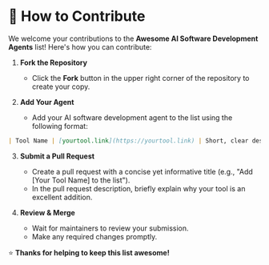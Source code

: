# 🚀 How to Contribute

We welcome your contributions to the **Awesome AI Software Development Agents** list! Here's how you can contribute:

1. **Fork the Repository**
   - Click the **Fork** button in the upper right corner of the repository to create your copy.

2. **Add Your Agent**
   - Add your AI software development agent to the list using the following format:

```markdown
| Tool Name | [yourtool.link](https://yourtool.link) | Short, clear description highlighting main features | Pricing info (e.g., Free, Free + Premium, Premium) |
```

3. **Submit a Pull Request**
   - Create a pull request with a concise yet informative title (e.g., "Add [Your Tool Name] to the list").
   - In the pull request description, briefly explain why your tool is an excellent addition.

4. **Review & Merge**
   - Wait for maintainers to review your submission.
   - Make any required changes promptly.

⭐ **Thanks for helping to keep this list awesome!**
